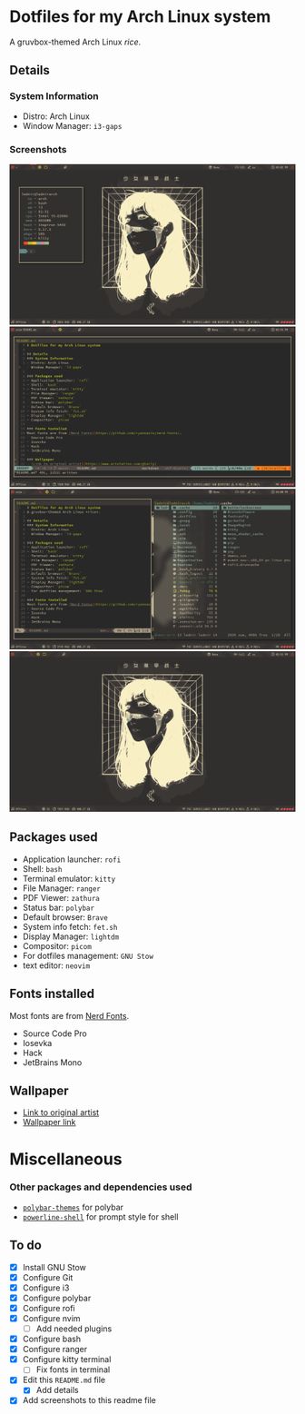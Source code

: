 # Dotfiles for my Arch Linux system
A gruvbox-themed Arch Linux *rice*.

## Details
### System Information
- Distro: Arch Linux
- Window Manager: `i3-gaps`

### Screenshots

![screenshot](/screenshots/screenshot1.png)
![screenshot](/screenshots/screenshot2.png)
![screenshot](/screenshots/screenshot3.png)
![screenshot](/screenshots/screenshot4.png)

## Packages used
- Application launcher: `rofi`
- Shell: `bash`
- Terminal emulator: `kitty`
- File Manager: `ranger`
- PDF Viewer: `zathura`
- Status bar: `polybar`
- Default browser: `Brave`
- System info fetch: `fet.sh`
- Display Manager: `lightdm`
- Compositor: `picom`
- For dotfiles management: `GNU Stow`
- text editor: `neovim`

## Fonts installed
Most fonts are from [Nerd Fonts](https://github.com/ryanoasis/nerd-fonts).
- Source Code Pro
- Iosevka
- Hack
- JetBrains Mono

## Wallpaper
- [Link to original artist](https://www.artstation.com/gharly)
- [Wallpaper link](https://imgur.com/a/pua0dYx)

# Miscellaneous
### Other packages and dependencies used
- [`polybar-themes`](https://github.com/adi1090x/polybar-themes) for polybar
- [`powerline-shell`](https://github.com/b-ryan/powerline-shell) for prompt style for shell

## To do
- [x] Install GNU Stow
- [x] Configure Git
- [x] Configure i3
- [x] Configure polybar
- [x] Configure rofi
- [x] Configure nvim
    - [ ] Add needed plugins
- [x] Configure bash
- [x] Configure ranger
- [x] Configure kitty terminal
    - [ ] Fix fonts in terminal
- [x] Edit this `README.md` file
    - [x] Add details
- [x] Add screenshots to this readme file

